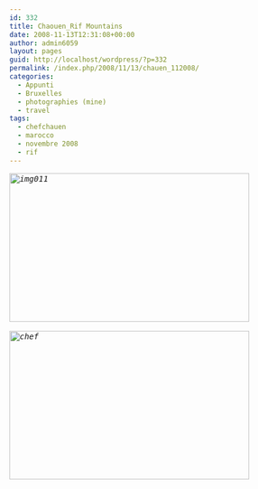 ```yaml
---
id: 332
title: Chaouen_Rif Mountains
date: 2008-11-13T12:31:08+00:00
author: admin6059
layout: pages
guid: http://localhost/wordpress/?p=332
permalink: /index.php/2008/11/13/chauen_112008/
categories:
  - Appunti
  - Bruxelles
  - photographies (mine)
  - travel
tags:
  - chefchauen
  - marocco
  - novembre 2008
  - rif
---
```

<pre><em><a href="http://blog.martasmaldone.com/wp-uploads/2009/06/img011.jpg"><img class="aligncenter wp-image-331 size-full" title="img011" src="http://blog.martasmaldone.eu/wp-content/uploads/2009/06/img011.jpg" alt="img011" width="425" height="263" srcset="http://blog.martasmaldone.eu/wp-content/uploads/2009/06/img011.jpg 425w, http://blog.martasmaldone.eu/wp-content/uploads/2009/06/img011-300x186.jpg 300w" sizes="(max-width: 425px) 100vw, 425px" /></a>

<a href="http://blog.martasmaldone.com/wp-uploads/2009/06/chef.jpg"><img class="aligncenter wp-image-509 size-full" title="chef" src="http://blog.martasmaldone.eu/wp-content/uploads/2009/06/chef.jpg" alt="chef" width="425" height="263" srcset="http://blog.martasmaldone.eu/wp-content/uploads/2009/06/chef.jpg 425w, http://blog.martasmaldone.eu/wp-content/uploads/2009/06/chef-300x186.jpg 300w" sizes="(max-width: 425px) 100vw, 425px" /></a>
</em></pre>